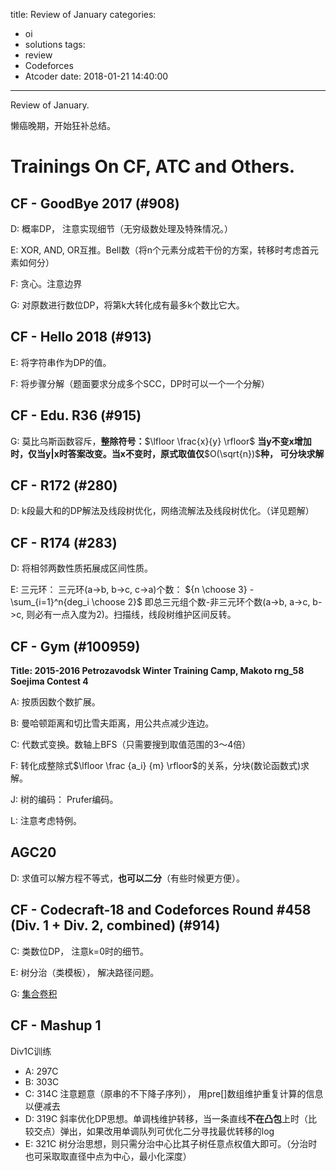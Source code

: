 title: Review of January
categories:
  - oi
  - solutions
tags:
  - review
  - Codeforces
  - Atcoder
date: 2018-01-21 14:40:00
---
Review of January.

懒癌晚期，开始狂补总结。

<!-- more -->

# Trainings On CF, ATC and Others.

## CF - GoodBye 2017 (#908)

D: 概率DP， 注意实现细节（无穷级数处理及特殊情况。）

E: XOR, AND, OR互推。Bell数（将n个元素分成若干份的方案，转移时考虑首元素如何分）

F: 贪心。注意边界

G: 对原数进行数位DP，将第k大转化成有最多k个数比它大。

## CF - Hello 2018 (#913)

E: 将字符串作为DP的值。

F: 将步骤分解（题面要求分成多个SCC，DP时可以一个一个分解）

## CF - Edu. R36 (#915)

G: 莫比乌斯函数容斥，**整除符号：**$\lfloor \frac{x}{y} \rfloor$ **当y不变x增加时，仅当y|x时答案改变。当x不变时，原式取值仅**$O(\sqrt{n})$**种， 可分块求解**

## CF - R172 (#280)

D: k段最大和的DP解法及线段树优化，网络流解法及线段树优化。（详见题解）

## CF - R174 (#283)

D: 将相邻两数性质拓展成区间性质。

E: 三元环： 三元环(a->b, b->c, c->a)个数：
	${n \choose 3} - \sum_{i=1}^n{deg_i \choose 2}$
	即总三元组个数-非三元环个数(a->b, a->c, b->c, 则必有一点入度为2)。扫描线，线段树维护区间反转。

## CF - Gym (#100959)
**Title: 2015-2016 Petrozavodsk Winter Training Camp, Makoto rng_58 Soejima Contest 4**

A: 按质因数个数扩展。

B: 曼哈顿距离和切比雪夫距离，用公共点减少连边。

C: 代数式变换。数轴上BFS（只需要搜到取值范围的3～4倍）

F: 转化成整除式$\lfloor \frac {a_i} {m} \rfloor$的关系，分块(数论函数式)求解。

J: 树的编码： Prufer编码。

L: 注意考虑特例。

## AGC20

D: 求值可以解方程不等式，**也可以二分**（有些时候更方便）。

## CF - Codecraft-18 and Codeforces Round #458 (Div. 1 + Div. 2, combined) (#914)

C: 类数位DP， 注意k=0时的细节。

E: 树分治（类模板）， 解决路径问题。

G: [集合卷积](/2018/01/24/集合卷积/)

## CF - Mashup 1

Div1C训练

+ A: 297C
+ B: 303C
+ C: 314C
	注意题意（原串的不下降子序列）， 用pre[]数组维护重复计算的信息以便减去
+ D: 319C
	斜率优化DP思想。单调栈维护转移，当一条直线**不在凸包**上时（比较交点）弹出，如果改用单调队列可优化二分寻找最优转移的log
+ E: 321C
	树分治思想，则只需分治中心比其子树任意点权值大即可。（分治时也可采取取直径中点为中心，最小化深度）